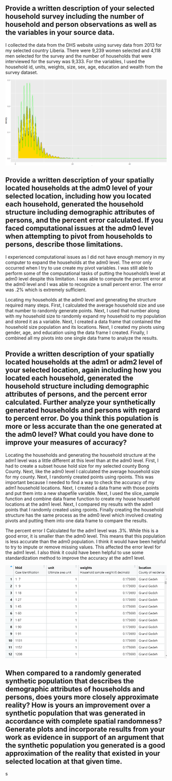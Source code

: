 ## Provide a written description of your selected household survey including the number of household and person observations as well as the variables in your source data.

I collected the data from the DHS website using survey data from 2013 for my selected country Liberia. There were 9,239 women selected and 4,118 men selected for the survey and the number of households that were interviewed for the survey was 9,333. For the variables, I used the household id, units, weights, size, sex, age, education and wealth from the survey dataset.

![adm1_level_households.PNG](adm1_level_households.PNG)


##   Provide a written description of your spatially located households at the adm0 level of your selected location, including how you located each household, generated the household structure including demographic attributes of persons, and the percent error calculated. If you faced computational issues at the adm0 level when attempting to pivot from households to persons, describe those limitations.

I experienced computational issues as I did not have enough memory in my computer to expand the households at the adm0 level. The error only occurred when I try to use create my pivot variables. I was still able to perform some of the computational tasks of putting the household’s level at adm0 level despite this limitation. I was able to compute the percent error at the adm0 level and I was able to recognize a small percent error. The error was .2% which is extremely sufficient.

Locating my households at the adm0 level and generating the structure required many steps. First, I calculated the average household size and use that number to randomly generate points. Next, I used that number along with my household size to randomly expand my household to my population and stored it as a variable. Next, I created a data frame that contained the household size population and its locations. Next, I created my pivots using gender, age, and education using the data frame I created. Finally, I combined all my pivots into one single data frame to analyze the results.


## Provide a written description of your spatially located households at the adm1 or adm2 level of your selected location, again including how you located each household, generated the household structure including demographic attributes of persons, and the percent error calculated. Further analyze your synthetically generated households and persons with regard to percent error. Do you think this population is more or less accurate than the one generated at the adm0 level? What could you have done to improve your measures of accuracy?

Locating the households and generating the household structure at the adm1 level was a little different at this level than at the adm0 level. First, I had to create a subset house hold size for my selected county Bong County. Next, like the adm0 level I calculated the average household size for my county. Next, I randomly created points using rpoints. This was important because I needed to find a way to check the accuracy of my adm1 household locations. Next, I created a data frame with those points and put them into a new shapefile variable. Next, I used the slice_sample function and combine data frame function to create my house household locations at the adm1 level. Next, I compared my results with the adm1 points that I randomly created using rpoints. Finally creating the household structure has the same process as the adm0 level which involved creating pivots and putting them into one data frame to compare the results.

The percent error I Calculated for the adm1 level was .3%. While this is a good error, it is smaller than the adm0 level. This means that this population is less accurate than the adm0 population. I think it would have been helpful to try to impute or remove missing values. This affected the error level for the adm1 level. I also think it could have been helpful to use some standardization method to improve the accuracy at the adm1 level. 



![description_of_variables_used.PNG](description_of_variables_used.PNG)


## When compared to a randomly generated synthetic population that describes the demographic attributes of households and persons, does yours more closely approximate reality? How is yours an improvement over a synthetic population that was generated in accordance with complete spatial randomness? Generate plots and incorporate results from your work as evidence in support of an argument that the synthetic population you generated is a good approximation of the reality that existed in your selected location at that given time.

s
